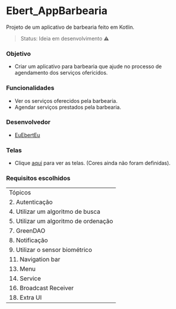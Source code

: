 # Ebert_AppBarbearia
Projeto de um aplicativo de barbearia feito em Kotlin.  
> Status: Ideia em desenvolvimento ⚠️

### Objetivo
* Criar um aplicativo para barbearia que ajude no processo de agendamento dos serviços ofericidos.

### Funcionalidades
* Ver os serviços oferecidos pela barbearia.
* Agendar serviços prestados pela barbearia.

### Desenvolvedor
- [EuEbertEu](https://github.com/EuEbertEu)

### Telas
- Clique [aqui](https://www.figma.com/file/zgQVhBFNsTO9wuyKinYXCY/Artboard-Studio-Mockups-(Community)?type=design&node-id=0%3A1&mode=design&t=Zb5fmzujtSnpReHX-1) para ver as telas. (Cores ainda não foram definidas).

### Requisitos escolhidos
<table>
  <tr>
    <td>Tópicos</td>
  </tr>
  <tr>
    <td>2. Autenticação</td>
  </tr>
  <tr>
    <td>4. Utilizar um algoritmo de busca</td>
  </tr>
    <tr>
    <td>5. Utilizar um algoritmo de ordenação</td>
  </tr>
  <tr>
    <td>7. GreenDAO</td>
  </tr>
  <tr>
    <td>8. Notificação</td>
  </tr>
  <tr>
    <td>9. Utilizar o sensor biométrico</td>
  </tr>
    <tr>
    <td>11. Navigation bar</td>
  </tr>
    <tr>
    <td>13. Menu</td>
  </tr>
    <tr>
    <td>14. Service</td>
  </tr>
  <tr>
    <td>16. Broadcast Receiver</td>
  </tr>
    <tr>
    <td>18. Extra UI</td>
  </tr>
</table>
